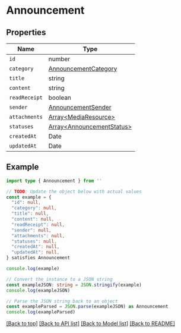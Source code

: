 
# Announcement


## Properties

Name | Type
------------ | -------------
`id` | number
`category` | [AnnouncementCategory](AnnouncementCategory.md)
`title` | string
`content` | string
`readReceipt` | boolean
`sender` | [AnnouncementSender](AnnouncementSender.md)
`attachments` | [Array&lt;MediaResource&gt;](MediaResource.md)
`statuses` | [Array&lt;AnnouncementStatus&gt;](AnnouncementStatus.md)
`createdAt` | Date
`updatedAt` | Date

## Example

```typescript
import type { Announcement } from ''

// TODO: Update the object below with actual values
const example = {
  "id": null,
  "category": null,
  "title": null,
  "content": null,
  "readReceipt": null,
  "sender": null,
  "attachments": null,
  "statuses": null,
  "createdAt": null,
  "updatedAt": null,
} satisfies Announcement

console.log(example)

// Convert the instance to a JSON string
const exampleJSON: string = JSON.stringify(example)
console.log(exampleJSON)

// Parse the JSON string back to an object
const exampleParsed = JSON.parse(exampleJSON) as Announcement
console.log(exampleParsed)
```

[[Back to top]](#) [[Back to API list]](../README.md#api-endpoints) [[Back to Model list]](../README.md#models) [[Back to README]](../README.md)


